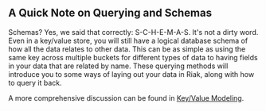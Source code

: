 ## A Quick Note on Querying and Schemas

Schemas? Yes, we said that correctly: S-C-H-E-M-A-S. It's not a dirty word. Even in a key/value store, you will still have a logical database schema of how all the data relates to other data. This can be as simple as using the same key across multiple buckets for different types of data to having fields in your data that are related by name. These querying methods will introduce you to some ways of laying out your data in Riak, along with how to query it back.

A more comprehensive discussion can be found in
[Key/Value Modeling](http://docs.basho.com/riak/latest/dev/data-modeling/key-value/).
